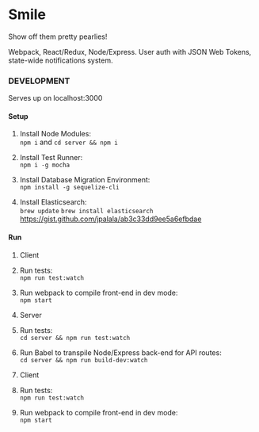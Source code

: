 # Smile
Show off them pretty pearlies!

Webpack, React/Redux, Node/Express.
User auth with JSON Web Tokens, state-wide notifications system.


### DEVELOPMENT
Serves up on localhost:3000

#### Setup
1. Install Node Modules:  
```npm i``` and 
```cd server && npm i```

2. Install Test Runner:  
```npm i -g mocha```

3. Install Database Migration Environment:  
```npm install -g sequelize-cli```

4. Install Elasticsearch:  
```brew update```
```brew install elasticsearch```
https://gist.github.com/jpalala/ab3c33dd9ee5a6efbdae

#### Run 
1.  Client
  1. Run tests:  
```npm run test:watch```

  2. Run webpack to compile front-end in dev mode:  
```npm start```

2.  Server
  1.  Run tests:  
```cd server && npm run test:watch```

  2.  Run Babel to transpile Node/Express back-end for API routes:  
```cd server && npm run build-dev:watch```

1.  Client
  1. Run tests:  
```npm run test:watch```

  2. Run webpack to compile front-end in dev mode:  
```npm start```